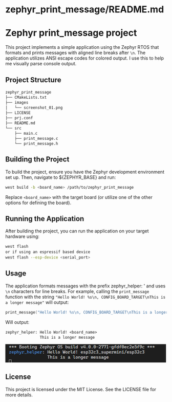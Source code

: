 # zephyr_print_message/README.md

# Zephyr print_message project

This project implements a simple application using the Zephyr RTOS that formats and prints messages with aligned line breaks after `\n`. The application utilizes ANSI escape codes for colored output.
I use this to help me visually parse console output.

## Project Structure

```
zephyr_print_message
├── CMakeLists.txt
├── images
│   └── screenshot_01.png
├── LICENSE
├── prj.conf
├── README.md
└── src
    ├── main.c
    ├── print_message.c
    └── print_message.h
```

## Building the Project

To build the project, ensure you have the Zephyr development environment set up. Then, navigate to ${ZEPHYR_BASE} and run:

```bash
west build -b <board_name> /path/to/zephyr_print_message
```

Replace `<board_name>` with the target board (or utilize one of the other options for defining the board).

## Running the Application

After building the project, you can run the application on your target hardware using:

```bash
west flash
or if using an espressif based device
west flash --esp-device <serial_port>
```

## Usage

The application formats messages with the prefix zephyr_helper: ' and uses `\n` characters for line breaks. For example, calling the `print_message` function with the string `"Hello World! %s\n, CONFIG_BOARD_TARGET\nThis is a longer message"` will output:

```c
print_message("Hello World! %s\n, CONFIG_BOARD_TARGET\nThis is a longer message");
```

Will output:

```
zephyr_helper: Hello World! <board_name>
               This is a longer message
```

![Screenshot displaying console output.](/images/screenshot_01.png "Console output.")

## License

This project is licensed under the MIT License. See the LICENSE file for more details.
